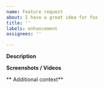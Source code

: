 ```yaml
---
name: Feature request
about: I have a great idea for fox
title: ''
labels: enhancement
assignees: ''

---
```


**Description**
<!-- Please describe the feature you want to see in fox in detail -->

**Screenshots / Videos**
<!-- If you can, we'd like to see a possible visualization of your feature embedded into fox -->

** Additional context**
<!-- If you want to add anything else to this issue, we'd like to hear about it here. -->

